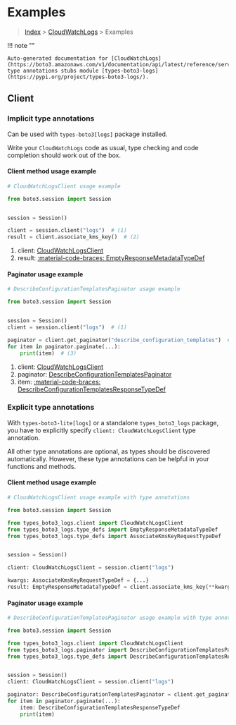 # Examples

> [Index](../README.md) > [CloudWatchLogs](./README.md) > Examples

!!! note ""

    Auto-generated documentation for [CloudWatchLogs](https://boto3.amazonaws.com/v1/documentation/api/latest/reference/services/logs.html#cloudwatchlogs)
    type annotations stubs module [types-boto3-logs](https://pypi.org/project/types-boto3-logs/).

## Client

### Implicit type annotations

Can be used with `types-boto3[logs]` package installed.

Write your `CloudWatchLogs` code as usual,
type checking and code completion should work out of the box.


#### Client method usage example

```python
# CloudWatchLogsClient usage example

from boto3.session import Session


session = Session()

client = session.client("logs")  # (1)
result = client.associate_kms_key()  # (2)
```

1. client: [CloudWatchLogsClient](./client.md)
2. result: [:material-code-braces: EmptyResponseMetadataTypeDef](./type_defs.md#emptyresponsemetadatatypedef)



#### Paginator usage example

```python
# DescribeConfigurationTemplatesPaginator usage example

from boto3.session import Session


session = Session()
client = session.client("logs")  # (1)

paginator = client.get_paginator("describe_configuration_templates")  # (2)
for item in paginator.paginate(...):
    print(item)  # (3)
```

1. client: [CloudWatchLogsClient](./client.md)
2. paginator: [DescribeConfigurationTemplatesPaginator](./paginators.md#describeconfigurationtemplatespaginator)
3. item: [:material-code-braces: DescribeConfigurationTemplatesResponseTypeDef](./type_defs.md#describeconfigurationtemplatesresponsetypedef)




### Explicit type annotations

With `types-boto3-lite[logs]`
or a standalone `types_boto3_logs` package, you have to explicitly specify `client: CloudWatchLogsClient` type annotation.

All other type annotations are optional, as types should be discovered automatically.
However, these type annotations can be helpful in your functions and methods.


#### Client method usage example

```python
# CloudWatchLogsClient usage example with type annotations

from boto3.session import Session

from types_boto3_logs.client import CloudWatchLogsClient
from types_boto3_logs.type_defs import EmptyResponseMetadataTypeDef
from types_boto3_logs.type_defs import AssociateKmsKeyRequestTypeDef


session = Session()

client: CloudWatchLogsClient = session.client("logs")

kwargs: AssociateKmsKeyRequestTypeDef = {...}
result: EmptyResponseMetadataTypeDef = client.associate_kms_key(**kwargs)
```



#### Paginator usage example

```python
# DescribeConfigurationTemplatesPaginator usage example with type annotations

from boto3.session import Session

from types_boto3_logs.client import CloudWatchLogsClient
from types_boto3_logs.paginator import DescribeConfigurationTemplatesPaginator
from types_boto3_logs.type_defs import DescribeConfigurationTemplatesResponseTypeDef


session = Session()
client: CloudWatchLogsClient = session.client("logs")

paginator: DescribeConfigurationTemplatesPaginator = client.get_paginator("describe_configuration_templates")
for item in paginator.paginate(...):
    item: DescribeConfigurationTemplatesResponseTypeDef
    print(item)
```




